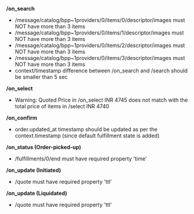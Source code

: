 **/on_search**
- /message/catalog/bpp~1providers/0/items/0/descriptor/images must NOT have more than 3 items
- /message/catalog/bpp~1providers/0/items/1/descriptor/images must NOT have more than 3 items
- /message/catalog/bpp~1providers/0/items/2/descriptor/images must NOT have more than 3 items
- /message/catalog/bpp~1providers/0/items/3/descriptor/images must NOT have more than 3 items
- context/timestamp difference between /on_search and /search should be smaller than 5 sec

**/on_select**
- Warning: Quoted Price in /on_select INR 4745 does not match with the total price of items in /select INR 4740

**/on_confirm**
- order.updated_at timestamp should be updated as per the context.timestamp (since default fulfillment state is added)

**/on_status (Order-picked-up)**
- /fulfillments/0/end must have required property 'time'

**/on_update (Initiated)**
- /quote must have required property 'ttl'

**/on_update (Liquidated)**
- /quote must have required property 'ttl'

